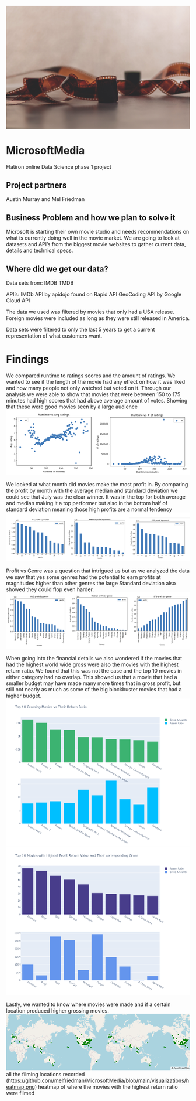 ![alt text](https://github.com/melfriedman/MicrosoftMedia/blob/main/pictures/film.jpg)

# MicrosoftMedia
Flatiron online Data Science phase 1 project

## Project partners
Austin Murray and Mel Friedman

## Business Problem and how we plan to solve it
Microsoft is starting their own movie studio and needs recommendations on what is currently doing well in the movie market. 
We are going to look at datasets and API’s from the biggest movie websites to gather current data, details and technical specs. 

## Where did we get our data?
Data sets from:
IMDB
TMDB

API’s:
IMDb API by apidojo found on Rapid API
GeoCoding API by Google Cloud API

The data we used was filtered by movies that only had a USA release. Foreign movies were included as long as they were still released in America. 

Data sets were filtered to only the last 5 years to get a current representation of what customers want.

# Findings
We compared runtime to ratings scores and the amount of ratings. We wanted to see if the length of the movie had any effect on how it was liked and how many people not only watched but voted on it.
Through our analysis we were able to show that movies that were between 150 to 175 minutes had high scores that had above average amount of votes. Showing that these were good movies seen by a large audience
![alt text](https://github.com/melfriedman/MicrosoftMedia/blob/main/pictures%20for%20readme/Runtime%20vs%20ratings.png)


We looked at what month did movies make the most profit in. By comparing the profit by month with the average median and standard deviation we could see that July was the clear winner. It was in the top for both average and median making it a top performer but also in the bottom half of standard deviation meaning those high profits are a normal tendency
![alt text](https://github.com/melfriedman/MicrosoftMedia/blob/main/pictures%20for%20readme/Profit%20vs%20Month.png)


Profit vs Genre was a question that intrigued us but as we analyzed the data we saw that yes some genres had the potential to earn profits at magnitudes higher than other genres the large Standard deviation also showed they could flop even harder.
![alt text](https://github.com/melfriedman/MicrosoftMedia/blob/main/pictures%20for%20readme/Profit%20vs%20Genre.png)

When going into the financial details we also wondered if the movies that had the highest world wide gross were also the movies with the highest return ratio. We found that this was not the case and the top 10 movies in either category had no overlap. This showed us that a movie that had a smaller budget may have made many more times that in gross profit, but still not nearly as much as some of the big blockbuster movies that had a higher budget.
![alt text](https://github.com/melfriedman/MicrosoftMedia/blob/main/visualizations/grossprofit.png) ![alt text](https://github.com/melfriedman/MicrosoftMedia/blob/main/visualizations/profitreturn.png)

Lastly, we wanted to know where movies were made and if a certain location produced higher grossing movies. ![alt text](https://github.com/melfriedman/MicrosoftMedia/blob/main/visualizations/world%20map.png) all the filming locations recorded
(https://github.com/melfriedman/MicrosoftMedia/blob/main/visualizations/heatmap.png) heatmap of where the movies with the highest return ratio were filmed

